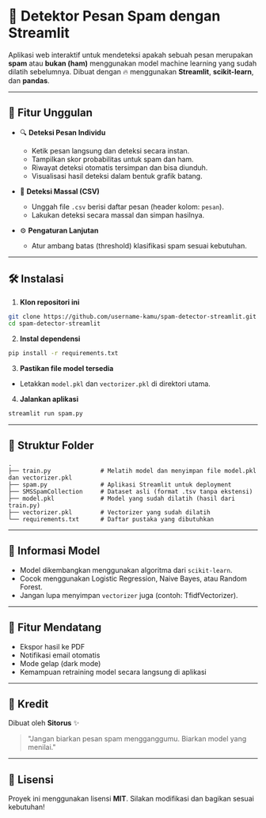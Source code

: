 # 📨 Detektor Pesan Spam dengan Streamlit

Aplikasi web interaktif untuk mendeteksi apakah sebuah pesan merupakan **spam** atau **bukan (ham)** menggunakan model machine learning yang sudah dilatih sebelumnya. Dibuat dengan 🔥 menggunakan **Streamlit**, **scikit-learn**, dan **pandas**.

---

## 🚀 Fitur Unggulan

* 🔍 **Deteksi Pesan Individu**

  * Ketik pesan langsung dan deteksi secara instan.
  * Tampilkan skor probabilitas untuk spam dan ham.
  * Riwayat deteksi otomatis tersimpan dan bisa diunduh.
  * Visualisasi hasil deteksi dalam bentuk grafik batang.

* 📂 **Deteksi Massal (CSV)**

  * Unggah file `.csv` berisi daftar pesan (header kolom: `pesan`).
  * Lakukan deteksi secara massal dan simpan hasilnya.

* ⚙️ **Pengaturan Lanjutan**

  * Atur ambang batas (threshold) klasifikasi spam sesuai kebutuhan.

---

## 🛠️ Instalasi

1. **Klon repositori ini**

```bash
git clone https://github.com/username-kamu/spam-detector-streamlit.git
cd spam-detector-streamlit
```

2. **Instal dependensi**

```bash
pip install -r requirements.txt
```

3. **Pastikan file model tersedia**

* Letakkan `model.pkl` dan `vectorizer.pkl` di direktori utama.

4. **Jalankan aplikasi**

```bash
streamlit run spam.py
```

---

## 📁 Struktur Folder

```
.
├── train.py              # Melatih model dan menyimpan file model.pkl dan vectorizer.pkl
├── spam.py               # Aplikasi Streamlit untuk deployment
├── SMSSpamCollection     # Dataset asli (format .tsv tanpa ekstensi)
├── model.pkl             # Model yang sudah dilatih (hasil dari train.py)
├── vectorizer.pkl        # Vectorizer yang sudah dilatih
└── requirements.txt      # Daftar pustaka yang dibutuhkan
```

---

## 🤖 Informasi Model

* Model dikembangkan menggunakan algoritma dari `scikit-learn`.
* Cocok menggunakan Logistic Regression, Naive Bayes, atau Random Forest.
* Jangan lupa menyimpan `vectorizer` juga (contoh: TfidfVectorizer).

---

## 🌟 Fitur Mendatang

* Ekspor hasil ke PDF
* Notifikasi email otomatis
* Mode gelap (dark mode)
* Kemampuan retraining model secara langsung di aplikasi

---

## 🙌 Kredit

Dibuat oleh **Sitorus** ✨

> "Jangan biarkan pesan spam mengganggumu. Biarkan model yang menilai."

---

## 📄 Lisensi

Proyek ini menggunakan lisensi **MIT**. Silakan modifikasi dan bagikan sesuai kebutuhan!
